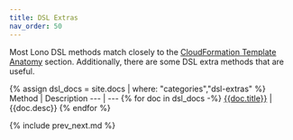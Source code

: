 ```yaml
---
title: DSL Extras
nav_order: 50
---
```


Most Lono DSL methods match closely to the [CloudFormation Template Anatomy](https://docs.aws.amazon.com/AWSCloudFormation/latest/UserGuide/conditions-section-structure.html) section. Additionally, there are some DSL extra methods that are useful.

{% assign dsl_docs = site.docs | where: "categories","dsl-extras" %}
Method | Description
--- | ---
{% for doc in dsl_docs -%}
<a href='{{doc.url}}'>{{doc.title}}</a> | {{doc.desc}}
{% endfor %}

{% include prev_next.md %}
